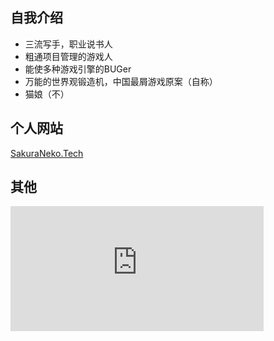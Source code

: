 ## 自我介绍

- 三流写手，职业说书人
- 粗通项目管理的游戏人
- 能使多种游戏引擎的BUGer
- 万能的世界观锻造机，中国最屑游戏原案（自称）
- 猫娘（不）

## 个人网站

[SakuraNeko.Tech](https://www.sakuraneko.tech/)

## 其他

<iframe src="https://www.worldcommunitygrid.org/getDynamicImage.do?memberName=catelf&mnOn=true&stat=1&imageNum=1&rankOn=false&projectsOn=true&special=true&link=0&memberId=943027" frameborder="0" name="di" scrolling="no" width="405px" height="200px"></iframe>


<!--
**SakuraNeko/SakuraNeko** is a ✨ _special_ ✨ repository because its `README.md` (this file) appears on your GitHub profile.

Here are some ideas to get you started:

- 🔭 I’m currently working on ...
- 🌱 I’m currently learning ...
- 👯 I’m looking to collaborate on ...
- 🤔 I’m looking for help with ...
- 💬 Ask me about ...
- 📫 How to reach me: ...
- 😄 Pronouns: ...
- ⚡ Fun fact: ...
-->
